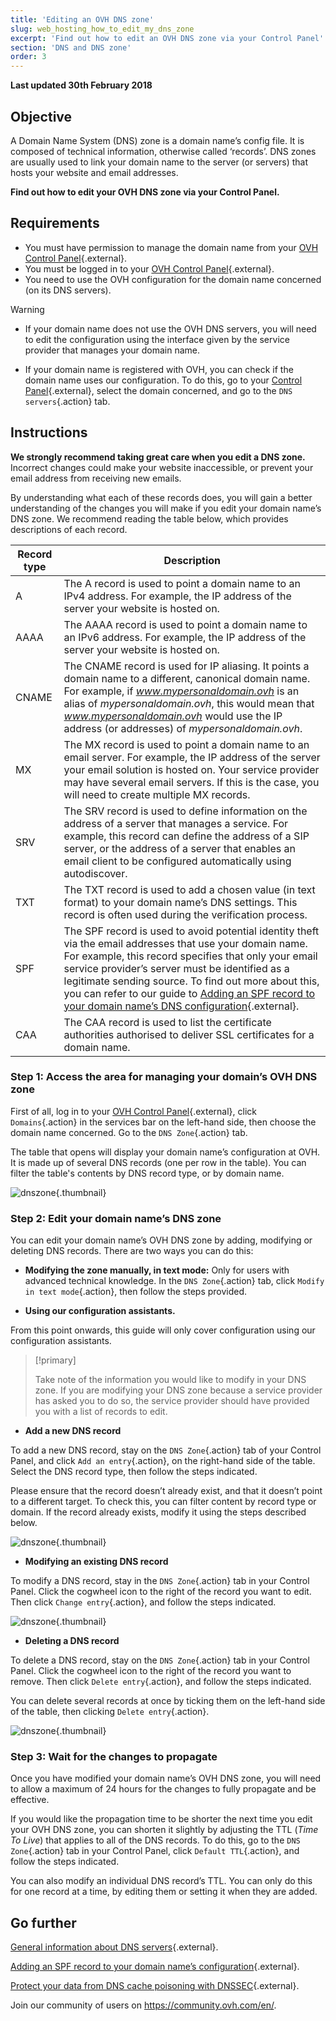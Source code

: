 ```yaml
---
title: 'Editing an OVH DNS zone'
slug: web_hosting_how_to_edit_my_dns_zone
excerpt: 'Find out how to edit an OVH DNS zone via your Control Panel'
section: 'DNS and DNS zone'
order: 3
---
```


**Last updated 30th February 2018**

## Objective

A Domain Name System (DNS) zone is a domain name’s config file. It is composed of technical information, otherwise called ‘records’. DNS zones are usually used to link your domain name to the server (or servers) that hosts your website and email addresses.

**Find out how to edit your OVH DNS zone via your Control Panel.**

## Requirements

- You must have permission to manage the domain name from your [OVH Control Panel](https://www.ovh.com/auth/?action=gotomanager){.external}.
- You must be logged in to your [OVH Control Panel](https://www.ovh.com/auth/?action=gotomanager){.external}.
- You need to use the OVH configuration for the domain name concerned (on its DNS servers).

> [!warning]
>
> - If your domain name does not use the OVH DNS servers, you will need to edit the configuration using the interface given by the service provider that manages your domain name.
> 
> - If your domain name is registered with OVH, you can check if the domain name uses our configuration. To do this, go to your [Control Panel](https://www.ovh.com/auth/?action=gotomanager){.external}, select the domain concerned, and go to the `DNS servers`{.action} tab.
>

## Instructions

**We strongly recommend taking great care when you edit a DNS zone.** Incorrect changes could make your website inaccessible, or prevent your email address from receiving new emails.

By understanding what each of these records does, you will gain a better understanding of the changes you will make if you edit your domain name’s DNS zone. We recommend reading the table below, which provides descriptions of each record.

|Record type|Description|  
|---|---|
|A|The A record is used to point a domain name to an IPv4 address. For example, the IP address of the server your website is hosted on.|
|AAAA|The AAAA record is used to point a domain name to an IPv6 address. For example, the IP address of the server your website is hosted on.|
|CNAME|The CNAME record is used for IP aliasing. It points a domain name to a different, canonical domain name. For example, if *www.mypersonaldomain.ovh* is an alias of *mypersonaldomain.ovh*, this would mean that *www.mypersonaldomain.ovh* would use the IP address (or addresses) of *mypersonaldomain.ovh*.|
|MX|The MX record is used to point a domain name to an email server. For example, the IP address of the server your email solution is hosted on. Your service provider may have several email servers. If this is the case, you will need to create multiple MX records.|
|SRV|The SRV record is used to define information on the address of a server that manages a service. For example, this record can define the address of a SIP server, or the address of a server that enables an email client to be configured automatically using autodiscover.|
|TXT|The TXT record is used to add a chosen value (in text format) to your domain name’s DNS settings. This record is often used during the verification process.|
|SPF|The SPF record is used to avoid potential identity theft via the email addresses that use your domain name. For example, this record specifies that only your email service provider’s server must be identified as a legitimate sending source. To find out more about this, you can refer to our guide to [Adding an SPF record to your domain name’s DNS configuration](https://docs.ovh.com/gb/en/domains/web_hosting_the_spf_record/){.external}.|
|CAA|The CAA record is used to list the certificate authorities authorised to deliver SSL certificates for a domain name.|

### Step 1: Access the area for managing your domain’s OVH DNS zone

First of all, log in to your [OVH Control Panel](https://www.ovh.com/auth/?action=gotomanager){.external}, click `Domains`{.action} in the services bar on the left-hand side, then choose the domain name concerned. Go to the `DNS Zone`{.action} tab.

The table that opens will display your domain name’s configuration at OVH. It is made up of several DNS records (one per row in the table). You can filter the table's contents by DNS record type, or by domain name.

![dnszone](images/edit-dns-zone-ovh-control-panel.png){.thumbnail}

### Step 2: Edit your domain name’s DNS zone

You can edit your domain name’s OVH DNS zone by adding, modifying or deleting DNS records. There are two ways you can do this:

- **Modifying the zone manually, in text mode:** Only for users with advanced technical knowledge. In the `DNS Zone`{.action} tab, click `Modify in text mode`{.action}, then follow the steps provided.

- **Using our configuration assistants.**

From this point onwards, this guide will only cover configuration using our configuration assistants.

> [!primary]
>
> Take note of the information you would like to modify in your DNS zone. If you are modifying your DNS zone because a service provider has asked you to do so, the service provider should have provided you with a list of records to edit.
>

- **Add a new DNS record**

To add a new DNS record, stay on the `DNS Zone`{.action}  tab of your Control Panel, and click `Add an entry`{.action}, on the right-hand side of the table. Select the DNS record type, then follow the steps indicated.

Please ensure that the record doesn’t already exist, and that it doesn’t point to a different target. To check this, you can filter content by record type or domain. If the record already exists, modify it using the steps described below.

![dnszone](images/edit-dns-zone-ovh-add-entry.png){.thumbnail}

- **Modifying an existing DNS record**

To modify a DNS record, stay in the `DNS Zone`{.action} tab in your Control Panel. Click the cogwheel icon to the right of the record you want to edit. Then click `Change entry`{.action}, and follow the steps indicated.

![dnszone](images/edit-dns-zone-ovh-modify-entry.png){.thumbnail}

- **Deleting a DNS record**

To delete a DNS record, stay on the `DNS Zone`{.action} tab in your Control Panel. Click the cogwheel icon to the right of the record you want to remove. Then click `Delete entry`{.action}, and follow the steps indicated.

You can delete several records at once by ticking them on the left-hand side of the table, then clicking `Delete entry`{.action}.

![dnszone](images/edit-dns-zone-ovh-delete-entry.png){.thumbnail}

### Step 3: Wait for the changes to propagate

Once you have modified your domain name’s OVH DNS zone, you will need to allow a maximum of 24 hours for the changes to fully propagate and be effective.

If you would like the propagation time to be shorter the next time you edit your OVH DNS zone, you can shorten it slightly by adjusting the TTL (*Time To Live*) that applies to all of the DNS records.
To do this, go to the `DNS Zone`{.action} tab in your Control Panel, click `Default TTL`{.action}, and follow the steps indicated.

You can also modify an individual DNS record’s TTL. You can only do this for one record at a time, by editing them or setting it when they are added.

## Go further

[General information about DNS servers](https://docs.ovh.com/gb/en/domains/web_hosting_general_information_about_dns_servers/){.external}.

[Adding an SPF record to your domain name’s configuration](https://docs.ovh.com/gb/en/domains/web_hosting_the_spf_record/){.external}.

[Protect your data from DNS cache poisoning with DNSSEC](https://www.ovh.co.uk/domains/dnssec_service.xml){.external}.

Join our community of users on <https://community.ovh.com/en/>.